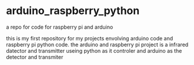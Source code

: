 # arduino_raspberry_python
a repo for code for raspberry pi and arduino

this is my first repository for my projects envolving arduino code and raspberry pi python code. 
the arduino and raspberry pi project is a infrared datector and transmitter useing python as it controler and arduino as the detector and transmiter
